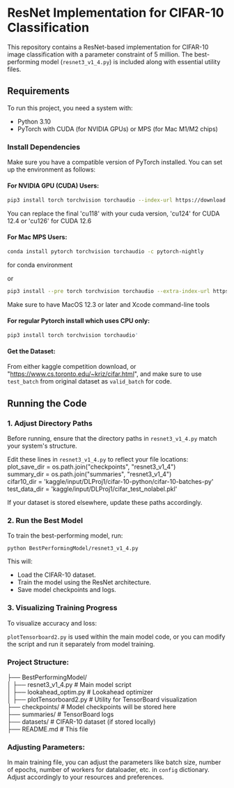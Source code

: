 # ResNet Implementation for CIFAR-10 Classification

This repository contains a ResNet-based implementation for CIFAR-10 image classification with a parameter constraint of 5 million. The best-performing model (`resnet3_v1_4.py`) is included along with essential utility files.

## Requirements

To run this project, you need a system with:
- Python 3.10
- PyTorch with CUDA (for NVIDIA GPUs) or MPS (for Mac M1/M2 chips)

### Install Dependencies
Make sure you have a compatible version of PyTorch installed. You can set up the environment as follows:

#### For NVIDIA GPU (CUDA) Users:
```bash
pip3 install torch torchvision torchaudio --index-url https://download.pytorch.org/whl/cu118
```
You can replace the final 'cu118' with your cuda version, 'cu124' for CUDA 12.4 or 'cu126' for CUDA 12.6

#### For Mac MPS Users:
```bash
conda install pytorch torchvision torchaudio -c pytorch-nightly
```
for conda environment

or

```bash
pip3 install --pre torch torchvision torchaudio --extra-index-url https://download.pytorch.org/whl/nightly/cpu
```
Make sure to have MacOS 12.3 or later and Xcode command-line tools

#### For regular Pytorch install which uses CPU only:
```bash
pip3 install torch torchvision torchaudio' 
```
#### Get the Dataset:

From either kaggle competition download, or "https://www.cs.toronto.edu/~kriz/cifar.html", and make sure to use `test_batch` from original dataset as `valid_batch` for code. 

## Running the Code

### 1. Adjust Directory Paths
Before running, ensure that the directory paths in `resnet3_v1_4.py` match your system's structure.

Edit these lines in `resnet3_v1_4.py` to reflect your file locations:  
plot_save_dir = os.path.join("checkpoints", "resnet3_v1_4")  
summary_dir = os.path.join("summaries", "resnet3_v1_4")  
cifar10_dir = 'kaggle/input/DLProj1/cifar-10-python/cifar-10-batches-py'  
test_data_dir = 'kaggle/input/DLProj1/cifar_test_nolabel.pkl'  

If your dataset is stored elsewhere, update these paths accordingly.

### 2. Run the Best Model
To train the best-performing model, run:

`python BestPerformingModel/resnet3_v1_4.py`

This will:
- Load the CIFAR-10 dataset.
- Train the model using the ResNet architecture.
- Save model checkpoints and logs.

### 3. Visualizing Training Progress
To visualize accuracy and loss:

`plotTensorboard2.py` is used within the main model code, or you can modify the script and run it separately from model training.

### Project Structure:

├── BestPerformingModel/  
│    ├── resnet3_v1_4.py  # Main model script  
│    ├── lookahead_optim.py  # Lookahead optimizer  
│    ├── plotTensorboard2.py  # Utility for TensorBoard visualization  
├── checkpoints/  # Model checkpoints will be stored here  
├── summaries/  # TensorBoard logs  
├── datasets/  # CIFAR-10 dataset (if stored locally)  
├── README.md  # This file  

### Adjusting Parameters:
 In main training file, you can adjust the parameters like batch size, number of epochs, number of workers for dataloader, etc. in `config` dictionary. Adjust accordingly to your resources and preferences.
 

